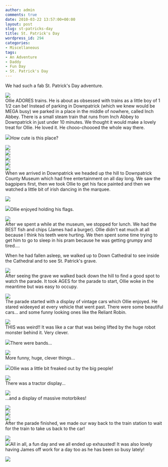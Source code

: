 ```yaml
---
author: admin
comments: true
date: 2010-03-22 13:57:00+00:00
layout: post
slug: st-patricks-day
title: St. Patrick's Day
wordpress_id: 294
categories:
- Miscellaneous
tags:
- An Adventure
- Daddy
- Fun Day
- St. Patrick's Day
---
```


We had such a fab St. Patrick's Day adventure.

  
[![](http://farm5.static.flickr.com/4046/4454416954_b11b3cbc60.jpg)](http://farm5.static.flickr.com/4046/4454416954_b11b3cbc60.jpg)  
Ollie ADORES trains.  He is about as obsessed with trains as a little boy of 1 1/2 can be!  Instead of parking in Downpatrick (which we knew would be MEGA busy) we parked in a place in the middle of nowhere, called Inch Abbey.  There is a small steam train that runs from Inch Abbey to Downpatrick in just under 10 minutes.  We thought it would make a lovely treat for Ollie.  He loved it.  He chooo-choooed the whole way there.  
  


[![](http://farm5.static.flickr.com/4033/4454418864_861dd7e082.jpg)](http://farm5.static.flickr.com/4033/4454418864_861dd7e082.jpg)How cute is this place?

  
[![](http://farm3.static.flickr.com/2785/4454422412_be8bc390c8.jpg)](http://farm3.static.flickr.com/2785/4454422412_be8bc390c8.jpg)  
[![](http://farm5.static.flickr.com/4068/4453641007_75d295f4a3.jpg)](http://farm5.static.flickr.com/4068/4453641007_75d295f4a3.jpg)  
[![](http://farm5.static.flickr.com/4042/4453648349_d1c83bef9c.jpg)](http://farm5.static.flickr.com/4042/4453648349_d1c83bef9c.jpg)  
[![](http://farm3.static.flickr.com/2686/4453645437_0a83645563.jpg)](http://farm3.static.flickr.com/2686/4453645437_0a83645563.jpg)  
[![](http://farm3.static.flickr.com/2679/4454427878_5924eb927e.jpg)](http://farm3.static.flickr.com/2679/4454427878_5924eb927e.jpg)  
When we arrived in Downpatrick we headed up the hill to Downpatrick County Museum which had free entertainment on all day long.  We saw the bagpipers first, then we took Ollie to get his face painted and then we watched a little bit of irish dancing in the marquee.  
  
[![](http://farm5.static.flickr.com/4062/4453650291_6916f76763.jpg)](http://farm5.static.flickr.com/4062/4453650291_6916f76763.jpg)  


[![](http://farm5.static.flickr.com/4009/4454429782_f0f0a3ed9b.jpg)](http://farm5.static.flickr.com/4009/4454429782_f0f0a3ed9b.jpg)Ollie enjoyed holding his flags.  


  
[![](http://farm5.static.flickr.com/4010/4454454666_4239268641.jpg)](http://farm5.static.flickr.com/4010/4454454666_4239268641.jpg)  
After we spent a while at the museum, we stopped for lunch.  We had the BEST fish and chips (James had a burger).  Ollie didn't eat much at all because I think his teeth were hurting.  We then spent some time trying to get him to go to sleep in his pram because he was getting grumpy and tired....  
  
When he had fallen asleep, we walked up to Down Cathedral to see inside the Cathedral and to see St. Patrick's grave.  
  
[![](http://farm5.static.flickr.com/4044/4454459978_567b656022.jpg)](http://farm5.static.flickr.com/4044/4454459978_567b656022.jpg)  
After seeing the grave we walked back down the hill to find a good spot to watch the parade.  It took AGES for the parade to start, Ollie woke in the meantime but was easy to occupy.  
  
[![](http://farm5.static.flickr.com/4006/4454463110_a1445d926c.jpg)](http://farm5.static.flickr.com/4006/4454463110_a1445d926c.jpg)  
The parade started with a display of vintage cars which Ollie enjoyed.  He stared wideeyed at every vehicle that went past.  There were some beautiful cars... and some funny looking ones like the Reliant Robin.  
  
[![](http://farm5.static.flickr.com/4013/4453689353_bc4afabf6c.jpg)](http://farm5.static.flickr.com/4013/4453689353_bc4afabf6c.jpg)  
THIS was weird!!  It was like a car that was being lifted by the huge robot monster behind it.  Very clever.  
  
[![](http://farm5.static.flickr.com/4026/4453687109_ab3c84e8b3.jpg)](http://farm5.static.flickr.com/4026/4453687109_ab3c84e8b3.jpg)There were bands...  
  
[![](http://farm5.static.flickr.com/4051/4453700177_bbba452f44.jpg)](http://farm5.static.flickr.com/4051/4453700177_bbba452f44.jpg)  
More funny, huge, clever things...  
  
[![](http://farm3.static.flickr.com/2690/4454479922_40b9999c94.jpg)](http://farm3.static.flickr.com/2690/4454479922_40b9999c94.jpg)Ollie was a little bit freaked out by the big people!  
  
[![](http://farm5.static.flickr.com/4037/4454476556_3e81cf4652.jpg)](http://farm5.static.flickr.com/4037/4454476556_3e81cf4652.jpg)  
There was a tractor display...  
  
[![](http://farm5.static.flickr.com/4050/4454472110_83fd3023f5.jpg)](http://farm5.static.flickr.com/4050/4454472110_83fd3023f5.jpg)  
...and a display of massive motorbikes!  
  
[![](http://farm3.static.flickr.com/2508/4453695729_b60382004e.jpg)](http://farm3.static.flickr.com/2508/4453695729_b60382004e.jpg)  
[![](http://farm5.static.flickr.com/4011/4454469902_8ddb304379.jpg)](http://farm5.static.flickr.com/4011/4454469902_8ddb304379.jpg)  
[![](http://farm3.static.flickr.com/2790/4453702779_7527c94f38.jpg)](http://farm3.static.flickr.com/2790/4453702779_7527c94f38.jpg)  
After the parade finished, we made our way back to the train station to wait for the train to take us back to the car!  
  
[![](http://farm5.static.flickr.com/4001/4453681279_e24ab16402.jpg)](http://farm5.static.flickr.com/4001/4453681279_e24ab16402.jpg)  
[![](http://farm3.static.flickr.com/2688/4454461918_23846d4c08.jpg)](http://farm3.static.flickr.com/2688/4454461918_23846d4c08.jpg)All in all, a fun day and we all ended up exhausted!  It was also lovely having James off work for a day too as he has been so busy lately!

![](https://blogger.googleusercontent.com/tracker/251139911615938991-1450869335225589555?l=www.outmumbered.com)

